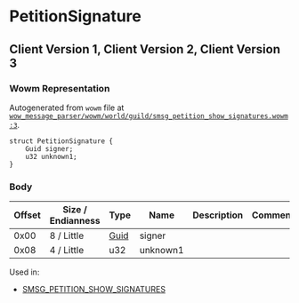 # PetitionSignature

## Client Version 1, Client Version 2, Client Version 3

### Wowm Representation

Autogenerated from `wowm` file at [`wow_message_parser/wowm/world/guild/smsg_petition_show_signatures.wowm:3`](https://github.com/gtker/wow_messages/tree/main/wow_message_parser/wowm/world/guild/smsg_petition_show_signatures.wowm#L3).
```rust,ignore
struct PetitionSignature {
    Guid signer;
    u32 unknown1;
}
```
### Body

| Offset | Size / Endianness | Type | Name | Description | Comment |
| ------ | ----------------- | ---- | ---- | ----------- | ------- |
| 0x00 | 8 / Little | [Guid](../spec/packed-guid.md) | signer |  |  |
| 0x08 | 4 / Little | u32 | unknown1 |  |  |


Used in:
* [SMSG_PETITION_SHOW_SIGNATURES](smsg_petition_show_signatures.md)

